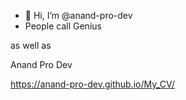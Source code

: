 - 👋 Hi, I’m @anand-pro-dev
- People call Genius

as well as 

Anand Pro Dev

 https://anand-pro-dev.github.io/My_CV/

<!---
anand-pro-dev/anand-pro-dev is a ✨ special ✨ repository because its `README.md` (this file) appears on your GitHub profile.
You can click the Preview link to take a look at your changes.
--->
